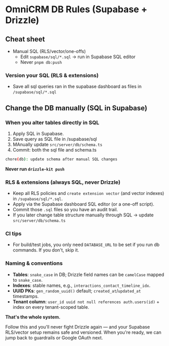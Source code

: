 # OmniCRM DB Rules (Supabase + Drizzle)

## Cheat sheet

- Manual SQL (RLS/vector/one-offs)
  - Edit `supabase/sql/*.sql` → run in Supabase SQL editor
  - Never `pnpm db:push`

### Version your SQL (RLS & extensions)

- Save all sql queries ran in the supabase dashboard as files in `/supabase/sql/*.sql`

## Change the DB manually (SQL in Supabase)

### When you alter tables directly in SQL

1. Apply SQL in Supabase.
2. Save query as SQL file in /supabase/sql
3. MAnually update `src/server/db/schema.ts`
4. Commit: both the sql file and schema.ts

```bash
chore(db): update schema after manual SQL changes
```

**Never run `drizzle-kit push`**

### RLS & extensions (always SQL, never Drizzle)

- Keep all RLS policies and `create extension vector` (and vector indexes) in `/supabase/sql/*.sql`.
- Apply via the Supabase dashboard SQL editor (or a one-off script).
- Commit those `.sql` files so you have an audit trail.
- If you later change table structure manually through SQL → update `src/server/db/schema.ts`

### CI tips

- For build/test jobs, you only need `DATABASE_URL` to be set if you run db commands. If you don't, skip it.

### Naming & conventions

- **Tables**: `snake_case` in DB; Drizzle field names can be `camelCase` mapped to `snake_case`.
- **Indexes**: stable names, e.g., `interactions_contact_timeline_idx`.
- **UUID PKs**: `gen_random_uuid()` default; `created_at`/`updated_at` timestamps.
- **Tenant column**: `user_id uuid not null references auth.users(id)` + index on every tenant-scoped table.

**That's the whole system.**

Follow this and you'll never fight Drizzle again — and your Supabase RLS/vector setup remains safe and versioned. When you're ready, we can jump back to guardrails or Google OAuth next.
